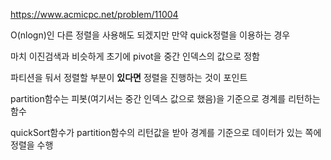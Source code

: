 https://www.acmicpc.net/problem/11004

O(nlogn)인 다른 정렬을 사용해도 되겠지만 만약 quick정렬을 이용하는 경우

마치 이진검색과 비슷하게 초기에 pivot을 중간 인덱스의 값으로 정함

파티션을 둬서 정렬할 부분이 **있다면** 정렬을 진행하는 것이 포인트

partition함수는 피봇(여기서는 중간 인덱스 값으로 했음)을 기준으로 경계를 리턴하는 함수

quickSort함수가 partition함수의 리턴값을 받아 경계를 기준으로 데이터가 있는 쪽에 정렬을 수행



